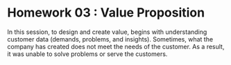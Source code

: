 # Homework 03 : Value Proposition

In this session, to design and create value, begins with understanding customer data (demands, problems, and insights). Sometimes, what the company has created does not meet the needs of the customer. As a result, it was unable to solve problems or serve the customers.

